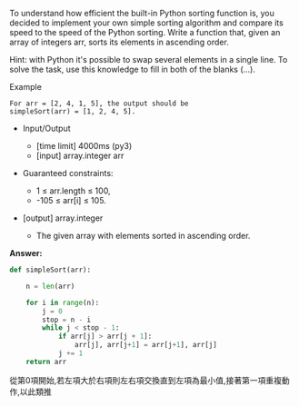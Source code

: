 
To understand how efficient the built-in Python sorting function is, you decided to implement your own simple sorting algorithm and compare its speed to the speed of the Python sorting. Write a function that, given an array of integers arr, sorts its elements in ascending order.

Hint: with Python it's possible to swap several elements in a single line. To solve the task, use this knowledge to fill in both of the blanks (...).

Example

```
For arr = [2, 4, 1, 5], the output should be
simpleSort(arr) = [1, 2, 4, 5].
```

- Input/Output
    - [time limit] 4000ms (py3)
    - [input] array.integer arr

- Guaranteed constraints:
    - 1 ≤ arr.length ≤ 100,
    - -105 ≤ arr[i] ≤ 105.

- [output] array.integer
    - The given array with elements sorted in ascending order.


**Answer:**

```python
def simpleSort(arr):

    n = len(arr)

    for i in range(n):
        j = 0
        stop = n - i
        while j < stop - 1:
            if arr[j] > arr[j + 1]:
                arr[j], arr[j+1] = arr[j+1], arr[j]
            j += 1
    return arr
```

從第0項開始,若左項大於右項則左右項交換直到左項為最小值,接著第一項重複動作,以此類推

